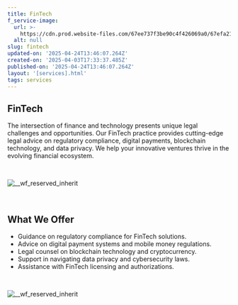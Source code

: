 ```yaml
---
title: FinTech
f_service-image:
  url: >-
    https://cdn.prod.website-files.com/67ee737f3be90c4f426069a0/67efa21ea16ab2617dea01e6_innovative-business-technology-2025-02-09-23-10-49-utc%20(1)%201.avif
  alt: null
slug: fintech
updated-on: '2025-04-24T13:46:07.264Z'
created-on: '2025-04-03T17:33:37.485Z'
published-on: '2025-04-24T13:46:07.264Z'
layout: '[services].html'
tags: services
---
```


FinTech
-------

The intersection of finance and technology presents unique legal challenges and opportunities. Our FinTech practice provides cutting-edge legal advice on regulatory compliance, digital payments, blockchain technology, and data privacy. We help your innovative ventures thrive in the evolving financial ecosystem.

‍

![__wf_reserved_inherit](https://cdn.prod.website-files.com/67ee737f3be90c4f426069a0/680a3fcd09cbf35f07059592_15.jpg)

‍

What We Offer
-------------

*   Guidance on regulatory compliance for FinTech solutions.
*   Advice on digital payment systems and mobile money regulations.
*   Legal counsel on blockchain technology and cryptocurrency.
*   Support in navigating data privacy and cybersecurity laws.
*   Assistance with FinTech licensing and authorizations.

‍

![__wf_reserved_inherit](https://cdn.prod.website-files.com/67ee737f3be90c4f426069a0/680a3d71c1b54eabd4ffbb13_13.jpg)
